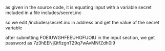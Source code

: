 as given in the source code,
it is equating input with a variable secret included in a file includes/secret.inc

so we edit /includes/secret.inc in address and get the value of the secret variable

after submitting FOEIUWGHFEEUHOFUOIU in the input section, we get password as 
7z3hEENjQtflzgnT29q7wAvMNfZdh0i9

